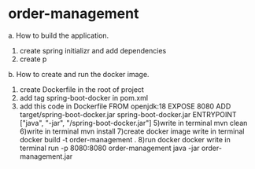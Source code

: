 # order-management
a.	How to build the application.
1) create spring initializr and add dependencies
2) create p







b.	How to create and run the docker image.
1) create Dockerfile in the root of project
2) add tag <finalName>spring-boot-docker</finalName> in pom.xml
3) add this code in Dockerfile
    FROM openjdk:18
    EXPOSE 8080
    ADD target/spring-boot-docker.jar spring-boot-docker.jar
    ENTRYPOINT ["java", "-jar", "/spring-boot-docker.jar"]
5)write in terminal mvn clean
6)write in terminal mvn install
7)create docker image write in terminal docker build -t order-management .
8)run docker docker write in terminal run -p 8080:8080 order-management java -jar order-management.jar
